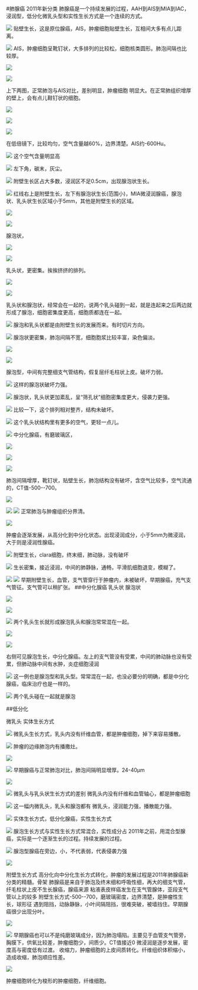 #肺腺癌
2011年新分类
肺腺癌是一个持续发展的过程，AAH到AIS到MIA到IAC，浸润型，低分化微乳头型和实性生长方式是一个连续的方式。


![](./_image/759327981864796996.jpg)
贴壁生长，这是原位腺癌，AIS，肿瘤细胞贴壁生长，互相间大多有点儿距离。

![](./_image/770259578717077496.jpg)
AIS，肿瘤细胞呈靴钉状，大多排列的比较松，细胞核类圆形。肺泡间隔也比较厚。

![](./_image/151049853827774456.jpg)

![](./_image/638512386568305657.jpg)

上下两图，正常肺泡与AIS对比，差别明显，肿瘤细胞 明显大。在正常肺组织增厚的壁上，会有点儿鞋钉状的细胞。

![](./_image/409667401580974089.jpg)

![](./_image/17547429096685310.jpg)

![](./_image/159699883669037276.jpg)

在低倍镜下，比较均匀，空气含量越60%，边界清楚。AIS约-600Hu。

![](./_image/408274386608427645.jpg)
这个空气含量明显高

![](./_image/856035969121434900.jpg)
左下角，碳末，灰尘。

![](./_image/743440353814928473.jpg)
附壁生长区占大多数，浸润区不足0.5cm，出现腺泡状生长。

![](./_image/356669074615757832.jpg)
红线右上是附壁生长，左下有腺泡状生长(范围小)，MIA微浸润腺癌，腺泡状、乳头状生长区域小于5mm，其他是附壁生长的区域。

![](./_image/92896336643644523.jpg)

![](./_image/902407974961700817.jpg)

腺泡状，

![](./_image/224679060249769244.jpg)

![](./_image/85080816316825405.jpg)

乳头状，更密集。挨挨挤挤的排列。

![](./_image/658427203890875517.jpg)

![](./_image/269001105585213689.jpg)

乳头状和腺泡状，经常会在一起的，说两个乳头碰到一起，就是连起来之后两边就形成了腺泡，细胞密集度更高，细胞质都连在一起。

![](./_image/54727758666987233.jpg)
腺泡和乳头状都是由附壁生长的发展而来。有时切片方向。

![](./_image/345813299179555989.jpg)
腺泡状更密集，肺泡间隔不宽，细胞胞浆比较丰富，染色偏淡。

![](./_image/595540713449116540.jpg)

![](./_image/306198063469482436.jpg)

腺泡型，中间有完整细支气管结构，假复层纤毛柱状上皮。破坏力弱。

![](./_image/830232390685064798.jpg)
这样的腺泡状破坏力强。

![](./_image/493873870288919923.jpg)
腺泡状，乳头状更加紊乱，呈“筛孔状”细胞密集度更大，侵袭力更强。

![](./_image/485186591054329927.jpg)
比较一下，这个排列相对整齐，结构未破坏。

![](./_image/915691172662643331.jpg)
这个乳头状结构里有更多的空气，更轻一点儿。

![](./_image/537480532357801795.jpg)
中分化腺癌，有磨玻璃区，

![](./_image/f4bd87c.jpg)

![](./_image/3f04931.jpg)

![](./_image/b0b8932.jpg)

肺泡间隔增厚，靴钉状，贴壁生长，肺泡结构没有破坏，含空气比较多，空气流通的，CT值-500--700。

![](./_image/dd91162.jpg)

![](./_image/18084a0.jpg)
![](./_image/a695578.jpg)
正常肺泡与肿瘤组织分界清。

![](./_image/6f980a0.jpg)

肿瘤会逐渐发展，从高分化到中分化状态。出现浸润成分，小于5mm为微浸润，大于则是浸润性腺癌。

![](./_image/f08ad87.jpg)
附壁生长，clara细胞，终末细，肺动脉，没有破坏

![](./_image/e20df9a.jpg)
生长密集，接近浸润，中间的肺静脉，通畅，平滑肌细胞退变，模糊了。

![](./_image/4dcbd76.jpg)
![](./_image/f014843.jpg)
早期附壁生长，血管，支气管穿行于肿瘤内，未被破坏，早期腺癌，充气支气管征。支气管可以稍扩张。
##中分化腺癌
乳头状
腺泡状

![](./_image/0de3544.jpg)

![](./_image/0fdaf4e.jpg)

![](./_image/77b0688.jpg)
两个乳头生长就形成腺泡乳头和腺泡常常混在一起。

![](./_image/2e9054d.jpg)

![](./_image/d2e2b12.jpg)

右侧可见腺泡生长，中分化腺癌。左上的支气管没有受累，中间的肺动脉也没有受累，但肺动脉中间有水肿，炎症细胞浸润

![](./_image/aab7641.jpg)
这一例也是腺泡型和乳头型。常常混在一起，也没必要分的明确，都是中分化腺癌，临床治疗也是一样的。

![](./_image/f5222d2.jpg)
两个乳头碰在一起就是腺泡

##低分化

微乳头
实体生长方式

![](./_image/d303042.jpg)
微乳头生长方式，乳头内没有纤维血管，都是肿瘤细胞，掉下来容易播散。

![](./_image/01334c5.jpg)
肿瘤的边缘肺泡内有播撒灶。

![](./_image/bb1500b.jpg)

![](./_image/0d95a0f.jpg)
早期腺癌与正常肺泡对比，肺泡间隔明显增厚。24-40μm

![](./_image/d303042.jpg)

![](./_image/0fdaf4e.jpg)
微乳头与乳头状生长方式的差别
微乳头内没有纤维和血管轴心，都是肿瘤细胞

![](./_image/53dceb7.jpg)
这一幅内微乳头，乳头和腺泡都有
微乳头，浸润能力强，播散能力强。


![](./_image/47b81ab.jpg)
实体生长方式，低分化腺癌，实性生长方式

![](./_image/7522dca.jpg)
腺泡生长方式与实性生长方式常混合，实性成分占
2011年之前，用混合型腺癌，实际是一个逐渐生长的过程。持续发展的过程。

![](./_image/e9352f8.jpg)
腺泡型腺癌在旁边，小，不代表弱，代表侵袭力强

![](./_image/adb15dd.jpg)

附壁生长方式 高分化向中分化生长方式转化，肿瘤的发展过程是2011年肺腺癌新分类的精髓。骨架
肺腺癌是来自于肺泡及终末细和呼吸性细，再大的细支气管，纤毛柱状上皮不生长腺癌，腺癌来源
粘液表皮样癌发生在支气管腺体，亚段支气管以上的较多
附壁生长方式-500--700，磨玻璃密度，边界清楚，是肿瘤性生长，球形征
遇到阻挡，动脉静脉，小叶间隔阻挡，很难突破，被墙挡住。早期腺癌很少出现分叶。


![](./_image/7e42acd.jpg)

![](./_image/1fd858a.jpg)
早期腺癌也可以不是纯磨玻璃成分，因为肺泡塌陷。主要见于血管支气管旁，胸膜下，供氧比较差，肿瘤细胞少，间质少。CT值接近0
微浸润是逐步发展，密度高与密度低有过渡。
收缩力，肿瘤细胞的上皮间质转化。纤维组织体积缩小，造成收缩，肺泡顺应性差。

![](./_image/2.jpg)

肿瘤细胞转化为梭形的肿瘤细胞，纤维细胞。

